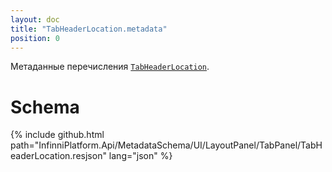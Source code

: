 ```yaml
---
layout: doc
title: "TabHeaderLocation.metadata"
position: 0
---
```


Метаданные перечисления [`TabHeaderLocation`](../).

# Schema

{% include github.html path="InfinniPlatform.Api/MetadataSchema/UI/LayoutPanel/TabPanel/TabHeaderLocation.resjson" lang="json" %}
